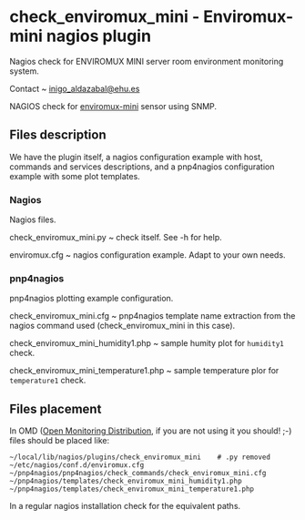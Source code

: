 check_enviromux_mini - Enviromux-mini nagios plugin
===================================================

Nagios check for ENVIROMUX MINI server room environment monitoring system.

Contact
  ~ [inigo\_aldazabal@ehu.es][]

NAGIOS check for [enviromux-mini][] sensor using SNMP.


Files description
-----------------

We have the plugin itself, a nagios configuration example with host,
commands and services descriptions, and a pnp4nagios configuration
example with some plot templates.

### Nagios

Nagios files.

check\_enviromux\_mini.py
  ~ check itself. See -h for help.

enviromux.cfg
  ~ nagios configuration example. Adapt to your own needs.

### pnp4nagios

pnp4nagios plotting example configuration.

check\_enviromux\_mini.cfg
  ~ pnp4nagios template name extraction from the nagios command used
    (check\_enviromux\_mini in this case).

check\_enviromux\_mini\_humidity1.php
  ~ sample humity plot for `humidity1` check.

check\_enviromux\_mini\_temperature1.php
  ~ sample temperature plor for `temperature1` check.

Files placement
---------------

In OMD ([Open Monitoring Distribution][], if you are not using it you
should! ;-) files should be placed like:

    ~/local/lib/nagios/plugins/check_enviromux_mini    # .py removed
    ~/etc/nagios/conf.d/enviromux.cfg
    ~/pnp4nagios/pnp4nagios/check_commands/check_enviromux_mini.cfg
    ~/pnp4nagios/templates/check_enviromux_mini_humidity1.php
    ~/pnp4nagios/templates/check_enviromux_mini_temperature1.php

In a regular nagios installation check for the equivalent paths.

  [inigo\_aldazabal@ehu.es]: mailto:inigo_aldazabal@ehu.es
  [enviromux-mini]: http://www.networktechinc.com/enviro-mini.html
  [Open Monitoring Distribution]: http://omdistro.org/

